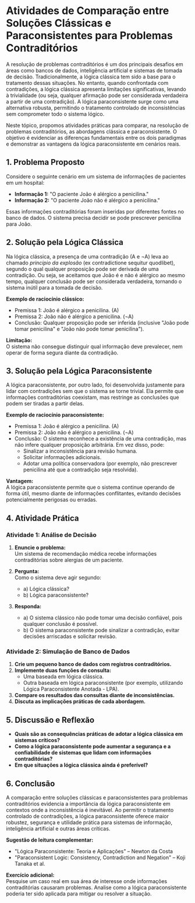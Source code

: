 # Atividades de Comparação entre Soluções Clássicas e Paraconsistentes para Problemas Contraditórios

A resolução de problemas contraditórios é um dos principais desafios em áreas como bancos de dados, inteligência artificial e sistemas de tomada de decisão. Tradicionalmente, a lógica clássica tem sido a base para o tratamento dessas situações. No entanto, quando confrontada com contradições, a lógica clássica apresenta limitações significativas, levando à trivialidade (ou seja, qualquer afirmação pode ser considerada verdadeira a partir de uma contradição). A lógica paraconsistente surge como uma alternativa robusta, permitindo o tratamento controlado de inconsistências sem comprometer todo o sistema lógico.

Neste tópico, propomos atividades práticas para comparar, na resolução de problemas contraditórios, as abordagens clássica e paraconsistente. O objetivo é evidenciar as diferenças fundamentais entre os dois paradigmas e demonstrar as vantagens da lógica paraconsistente em cenários reais.



## 1. Problema Proposto

Considere o seguinte cenário em um sistema de informações de pacientes em um hospital:

- **Informação 1:** "O paciente João é alérgico a penicilina."
- **Informação 2:** "O paciente João não é alérgico a penicilina."

Essas informações contraditórias foram inseridas por diferentes fontes no banco de dados. O sistema precisa decidir se pode prescrever penicilina para João.



## 2. Solução pela Lógica Clássica

Na lógica clássica, a presença de uma contradição (A e ¬A) leva ao chamado *princípio da explosão* (ex contradictione sequitur quodlibet), segundo o qual qualquer proposição pode ser derivada de uma contradição. Ou seja, se aceitamos que João é e não é alérgico ao mesmo tempo, qualquer conclusão pode ser considerada verdadeira, tornando o sistema inútil para a tomada de decisão.

**Exemplo de raciocínio clássico:**

- Premissa 1: João é alérgico a penicilina. (A)
- Premissa 2: João não é alérgico a penicilina. (¬A)
- Conclusão: Qualquer proposição pode ser inferida (inclusive "João pode tomar penicilina" e "João não pode tomar penicilina").

**Limitação:**  
O sistema não consegue distinguir qual informação deve prevalecer, nem operar de forma segura diante da contradição.



## 3. Solução pela Lógica Paraconsistente

A lógica paraconsistente, por outro lado, foi desenvolvida justamente para lidar com contradições sem que o sistema se torne trivial. Ela permite que informações contraditórias coexistam, mas restringe as conclusões que podem ser tiradas a partir delas.

**Exemplo de raciocínio paraconsistente:**

- Premissa 1: João é alérgico a penicilina. (A)
- Premissa 2: João não é alérgico a penicilina. (¬A)
- Conclusão: O sistema reconhece a existência de uma contradição, mas não infere qualquer proposição arbitrária. Em vez disso, pode:
    - Sinalizar a inconsistência para revisão humana.
    - Solicitar informações adicionais.
    - Adotar uma política conservadora (por exemplo, não prescrever penicilina até que a contradição seja resolvida).

**Vantagem:**  
A lógica paraconsistente permite que o sistema continue operando de forma útil, mesmo diante de informações conflitantes, evitando decisões potencialmente perigosas ou erradas.



## 4. Atividade Prática

### **Atividade 1: Análise de Decisão**

1. **Enuncie o problema:**  
   Um sistema de recomendação médica recebe informações contraditórias sobre alergias de um paciente.

2. **Pergunta:**  
   Como o sistema deve agir segundo:
   - a) Lógica clássica?
   - b) Lógica paraconsistente?

3. **Responda:**  
   - a) O sistema clássico não pode tomar uma decisão confiável, pois qualquer conclusão é possível.
   - b) O sistema paraconsistente pode sinalizar a contradição, evitar decisões arriscadas e solicitar revisão.

### **Atividade 2: Simulação de Banco de Dados**

1. **Crie um pequeno banco de dados com registros contraditórios.**
2. **Implemente duas funções de consulta:**
   - Uma baseada em lógica clássica.
   - Outra baseada em lógica paraconsistente (por exemplo, utilizando Lógica Paraconsistente Anotada - LPA).
3. **Compare os resultados das consultas diante de inconsistências.**
4. **Discuta as implicações práticas de cada abordagem.**



## 5. Discussão e Reflexão

- **Quais são as consequências práticas de adotar a lógica clássica em sistemas críticos?**
- **Como a lógica paraconsistente pode aumentar a segurança e a confiabilidade de sistemas que lidam com informações contraditórias?**
- **Em que situações a lógica clássica ainda é preferível?**



## 6. Conclusão

A comparação entre soluções clássicas e paraconsistentes para problemas contraditórios evidencia a importância da lógica paraconsistente em contextos onde a inconsistência é inevitável. Ao permitir o tratamento controlado de contradições, a lógica paraconsistente oferece maior robustez, segurança e utilidade prática para sistemas de informação, inteligência artificial e outras áreas críticas.



**Sugestão de leitura complementar:**  
- "Lógica Paraconsistente: Teoria e Aplicações" – Newton da Costa  
- "Paraconsistent Logic: Consistency, Contradiction and Negation" – Koji Tanaka et al.



**Exercício adicional:**  
Pesquise um caso real em sua área de interesse onde informações contraditórias causaram problemas. Analise como a lógica paraconsistente poderia ter sido aplicada para mitigar ou resolver a situação.